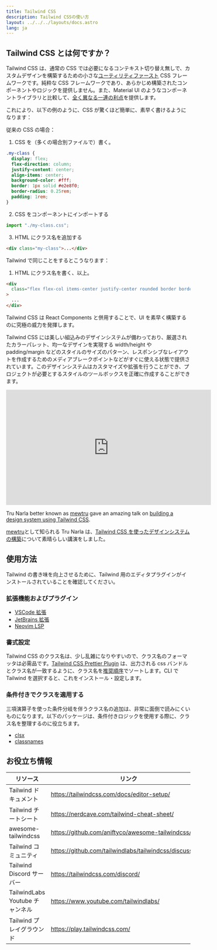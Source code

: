 ```yaml
---
title: Tailwind CSS
description: Tailwind CSSの使い方
layout: ../../../layouts/docs.astro
lang: ja
---
```


## Tailwind CSS とは何ですか？

Tailwind CSS は、通常の CSS では必要になるコンテキスト切り替え無しで、カスタムデザインを構築するための小さな[ユーティリティファースト](https://tailwindcss.com/docs/utility-first) CSS フレームワークです。純粋な CSS フレームワークであり、あらかじめ構築されたコンポーネントやロジックを提供しません。また、Material UI のようなコンポーネントライブラリと比較して、[全く異なる一連の利点](https://www.youtube.com/watch?v=CQuTF-bkOgc)を提供します。

これにより、以下の例のように、CSS が驚くほど簡単に、素早く書けるようになります：

従来の CSS の場合：

1. CSS を（多くの場合別ファイルで）書く。

```css
.my-class {
  display: flex;
  flex-direction: column;
  justify-content: center;
  align-items: center;
  background-color: #fff;
  border: 1px solid #e2e8f0;
  border-radius: 0.25rem;
  padding: 1rem;
}
```

2. CSS をコンポーネントにインポートする

```jsx
import "./my-class.css";
```

3. HTML にクラス名を追加する

```html
<div class="my-class">...</div>
```

Tailwind で同じことをするとこうなります：

1. HTML にクラス名を書く、以上。

```html
<div
  class="flex flex-col items-center justify-center rounded border border-gray-200 bg-white p-4"
>
  ...
</div>
```

Tailwind CSS は React Components と併用することで、UI を素早く構築するのに究極の威力を発揮します。

Tailwind CSS には美しい組込みのデザインシステムが備わっており、厳選されたカラーパレット、均一なデザインを実現する width/height や padding/margin などのスタイルのサイズのパターン、レスポンシブなレイアウトを作成するためのメディアブレークポイントなどがすぐに使える状態で提供されています。このデザインシステムはカスタマイズや拡張を行うことができ、プロジェクトが必要とするスタイルのツールボックスを正確に作成することができます。

<div class="embed">
<iframe width="560" height="315" src="https://www.youtube.com/embed/T-Zv73yZ_QI" title="YouTube video player" frameborder="0" allow="accelerometer; autoplay; clipboard-write; encrypted-media; gyroscope; picture-in-picture" allowfullscreen></iframe>
</div>

Tru Narla better known as [mewtru](https://twitter.com/trunarla) gave an amazing talk on [building a design system using Tailwind CSS](https://www.youtube.com/watch?v=T-Zv73yZ_QI).

[mewtru](https://twitter.com/trunarla)として知られる Tru Narla は、[Tailwind CSS を使ったデザインシステムの構築](https://www.youtube.com/watch?v=T-Zv73yZ_QI)について素晴らしい講演をしました。

## 使用方法

Tailwind の書き味を向上させるために、Tailwind 用のエディタプラグインがインストールされていることを確認してください。

### 拡張機能およびプラグイン

- [VSCode 拡張](https://marketplace.visualstudio.com/items?itemName=bradlc.vscode-tailwindcss)
- [JetBrains 拡張](https://www.jetbrains.com/help/webstorm/tailwind-css.html#ws_css_tailwind_install)
- [Neovim LSP](https://github.com/neovim/nvim-lspconfig/blob/master/doc/server_configurations.md#tailwindcss)

### 書式設定

Tailwind CSS のクラス名は、少し乱雑になりやすいので、クラス名のフォーマッタは必需品です。[Tailwind CSS Prettier Plugin](https://github.com/tailwindlabs/prettier-plugin-tailwindcss) は、出力される css バンドルとクラス名が一致するように、クラス名を[推奨順序](https://tailwindcss.com/blog/automatic-class-sorting-with-prettier#how-classes-are-sorted)でソートします。CLI で Tailwind を選択すると、これをインストール・設定します。

### 条件付きでクラスを適用する

三項演算子を使った条件分岐を伴うクラス名の追加は、非常に面倒で読みにくいものになります。以下のパッケージは、条件付きロジックを使用する際に、クラス名を整理するのに役立ちます。

- [clsx](https://github.com/lukeed/clsx)
- [classnames](https://github.com/JedWatson/classnames)

## お役立ち情報

| リソース                        | リンク                                                   |
| ------------------------------- | -------------------------------------------------------- |
| Tailwind ドキュメント           | https://tailwindcss.com/docs/editor-setup/               |
| Tailwind チートシート           | https://nerdcave.com/tailwind-cheat-sheet/               |
| awesome-tailwindcss             | https://github.com/aniftyco/awesome-tailwindcss/         |
| Tailwind コミュニティ           | https://github.com/tailwindlabs/tailwindcss/discussions/ |
| Tailwind Discord サーバー       | https://tailwindcss.com/discord/                         |
| TailwindLabs Youtube チャンネル | https://www.youtube.com/tailwindlabs/                    |
| Tailwind プレイグラウンド       | https://play.tailwindcss.com/                            |
